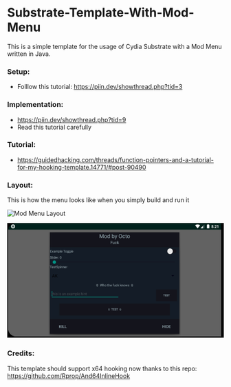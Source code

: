 # Substrate-Template-With-Mod-Menu

This is a simple template for the usage of Cydia Substrate with a Mod Menu written in Java.

### Setup:
* Folllow this tutorial: https://piin.dev/showthread.php?tid=3

### Implementation:
* https://piin.dev/showthread.php?tid=9
* Read this tutorial carefully 

### Tutorial:
* https://guidedhacking.com/threads/function-pointers-and-a-tutorial-for-my-hooking-template.14771/#post-90490

### Layout:
This is how the menu looks like when you simply build and run it 

![Mod Menu Layout](Images/MenuShowcase.gif)

![Mod Menu Layout](Images/ModMenu.PNG)

### Credits:
This template should support x64 hooking now thanks to this repo:
https://github.com/Rprop/And64InlineHook
